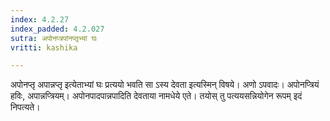 ```yaml
---
index: 4.2.27
index_padded: 4.2.027
sutra: अपोनप्त्रपांनप्तृभ्यां घः
vritti: kashika

---
```

अपोनप्तृ अपान्नप्तृ इत्येताभ्यां घः प्रत्ययो भवति सा ऽस्य देवता इत्यस्मिन् विषये। अणो ऽपवादः। अपोनप्त्रियं हविः, अपान्नप्त्रियम्। अपोनपादपान्नपादिति देवताया नामधेये एते। तयोस् तु पत्ययसन्नियोगेन रूपम् इदं निपत्यते।